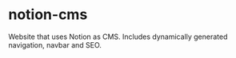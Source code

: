 # notion-cms
Website that uses Notion as CMS. Includes dynamically generated navigation, navbar and SEO.
